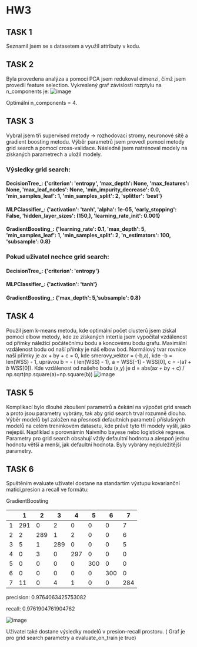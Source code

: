 # HW3
## TASK 1
Seznamil jsem se s datasetem a využil attributy v kodu.

## TASK 2
Byla provedena analýza a pomocí PCA jsem redukoval dimenzi, čímž jsem provedli feature selection. Vykreslený graf závislosti rozptylu na n_components je:
![image](https://github.com/user-attachments/assets/a376c843-6cdd-47f2-8d75-4f989b9ab005)

Optimální n_components = 4.

## TASK 3
Vybral jsem tři supervised metody -> rozhodovací stromy, neuronové sítě a gradient boosting metodu. Výběr parametrů jsem provedl pomocí metody grid search a pomocí cross-validace. Následně jsem natrénoval modely na získaných parametrech a uložil modely.

### Výsledky grid search:
#### DecisionTree_: {'criterion': 'entropy', 'max_depth': None, 'max_features': None, 'max_leaf_nodes': None, 'min_impurity_decrease': 0.0, 'min_samples_leaf': 1, 'min_samples_split': 2, 'splitter': 'best'}
#### MLPClassifier_: {'activation': 'tanh', 'alpha': 1e-05, 'early_stopping': False, 'hidden_layer_sizes': (150,), 'learning_rate_init': 0.001}
#### GradientBoosting_: {'learning_rate': 0.1, 'max_depth': 5, 'min_samples_leaf': 1, 'min_samples_split': 2, 'n_estimators': 100, 'subsample': 0.8}

### Pokud uživatel nechce grid search:
#### DecisionTree_: {'criterion': 'entropy'}
#### MLPClassifier_: {'activation': 'tanh'}
#### GradientBoosting_: {'max_depth': 5,'subsample': 0.8}


## TASK 4
Použil jsem k-means metodu, kde optimální počet clusterů jsem získal pomocí elbow metody, kde ze získaných intertia jsem vypočítal vzdálenost od přímky náležící počátečnímu bodu a koncovému bodu grafu. Maximální vzdálenost bodu od naší přímky je náš elbow bod.
Normálový tvar rovnice naší přímky je ax + by + c = 0, kde smerovy_vektor = (-b,a), kde -b = len(WSS) - 1, uprávou b = - ( len(WSS) - 1), a =  WSS[-1] - WSS[0], c = -(a*1 + b* WSS[0]).
Kde vzdálenost od našeho bodu (x,y) je d = abs(a*x + b*y + c) / np.sqrt(np.square(a)+np.square(b))
![image](https://github.com/user-attachments/assets/8da88855-37f0-4e17-bffb-f40383befb46)


## TASK 5
Komplikací bylo dlouhé zkoušení parametrů a čekání na výpočet grid sreach a proto jsou parametry vybrány, tak aby grid search trval rozumně dlouho.
Výběr modelů byl založen na přesnosti defaultních parametrů příslušných modelů na celém treninkovém datasetu, kde právě tyto tři modely vyšli, jako nejepší. Například s porovnámín Naivního bayese nebo logistické regrese.
Parametry pro grid search obsahují vždy defaultní hodnotu a alespoń jednu hodnotu větší a menší, jak defaultní hodnota. Byly vybrány nejduležitější parametry.

## TASK 6
Spuštěním evaluate uživatel dostane na standartím výstupu kovarianční matici,presion a recall ve formátu:

GradientBoosting

|     | 1   | 2   | 3   | 4   | 5   | 6   | 7   |
|-----|-----|-----|-----|-----|-----|-----|-----|
| 1   | 291 | 0   | 2   | 0   | 0   | 0   | 7   |
| 2   | 2   | 289 | 1   | 2   | 0   | 0   | 6   |
| 3   | 5   | 1   | 289 | 0   | 0   | 0   | 5   |
| 4   | 0   | 3   | 0   | 297 | 0   | 0   | 0   |
| 5   | 0   | 0   | 0   | 0   | 300 | 0   | 0   |
| 6   | 0   | 0   | 0   | 0   | 0   | 300 | 0   |
| 7   | 11  | 0   | 4   | 1   | 0   | 0   | 284 |



precision: 0.9764063425753082

recall: 0.9761904761904762

![image](https://github.com/user-attachments/assets/250e1941-ff93-4d76-9d8e-551a3925509d)


Uživatel také dostane výsledky modelů v presion-recall prostoru. ( Graf je pro grid search parametry a evaluate_on_train je true)
